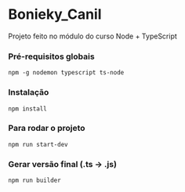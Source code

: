 # Bonieky_Canil

Projeto feito no módulo do curso Node + TypeScript

### Pré-requisitos globais
`npm -g nodemon typescript ts-node`

### Instalação
`npm install`

### Para rodar o projeto
`npm run start-dev`

### Gerar versão final (.ts -> .js)
`npm run builder`
